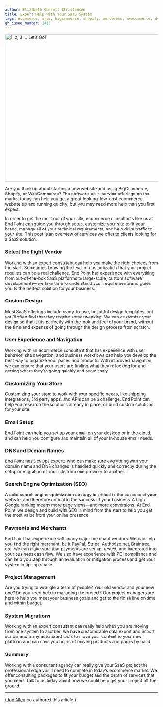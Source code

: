 ```yaml
---
author: Elizabeth Garrett Christensen
title: Expert Help with Your SaaS System
tags: ecommerce, saas, bigcommerce, shopify, wordpress, woocommerce, design, project-management
gh_issue_number: 1415
---
```


<img src="/blog/2018/04/23/expert-help-with-saas/123go.jpg" width="770" height="485" alt="1, 2, 3 … Let’s Go!" />

Are you thinking about starting a new website and using BigCommerce, Shopify, or WooCommerce? The software-as-a-service offerings on the market today can help you get a great-looking, low-cost ecommerce website up and running quickly, but you may need more help than you first expect.

In order to get the most out of your site, ecommerce consultants like us at End Point can guide you through setup, customize your site to fit your brand, manage all of your technical requirements, and help drive traffic to your site. This post is an overview of services we offer to clients looking for a SaaS solution.

### Select the Right Vendor

Working with an expert consultant can help you make the right choices from the start. Sometimes knowing the level of customization that your project requires can be a real challenge. End Point has experience with everything from out-of-the-box SaaS platforms to large-scale, custom software developments—​we take time to understand your requirements and guide you to the perfect solution for your business.

### Custom Design

Most SaaS offerings include ready-to-use, beautiful design templates, but you’ll often find that they require some tweaking. We can customize your design so that it fits perfectly with the look and feel of your brand, without the time and expense of going through the design process from scratch.

### User Experience and Navigation

Working with an ecommerce consultant that has experience with user behavior, site navigation, and business workflows can help you develop the best way to organize your pages and products. With improved navigation, we can ensure that your users are finding what they’re looking for and getting where they’re going quickly and seamlessly.

### Customizing Your Store

Customizing your store to work with your specific needs, like shipping integrations, 3rd party apps, and APIs can be a challenge. End Point can help you research the solutions already in place, or build custom solutions for your site.

### Email Setup

End Point can help you set up your email on your desktop or in the cloud, and can help you configure and maintain all of your in-house email needs.

### DNS and Domain Names

End Point has DevOps experts who can make sure everything with your domain name and DNS changes is handled quickly and correctly during the setup or migration of your site from one provider to another.

### Search Engine Optimization (SEO)

A solid search engine optimization strategy is critical to the success of your website, and therefore critical to the success of your business. A high Google ranking means more page views—​and more conversions. At End Point, we design and build with SEO in mind from the start to help you get the most value from your online presence.

### Payments and Merchants

End Point has experience with many major merchant vendors. We can help you find the right merchant, be it PayPal, Stripe, Authorize.net, Braintree, etc. We can make sure that payments are set up, tested, and integrated into your business cash flow. We also have experience with PCI compliance and can help you step through an evaluation or mitigation process and get your system in tip-top shape.

### Project Management

Are you trying to wrangle a team of people? Your old vendor and your new one? Do you need help in managing the project? Our project managers are here to help you meet your business goals and get to the finish line on time and within budget.

### System Migrations

Working with an expert consultant can really help when you are moving from one system to another. We have customizable data export and import scripts and many automated tools to move your content to your new platform and can save you hours of moving products and pages by hand.

### Summary

Working with a consultant agency can really give your SaaS project the professional edge you’ll need to compete in today’s ecommerce market. We offer consulting packages to fit your budget and the depth of services that you need. Talk to us today about how we could help get your project off the ground.

---

([Jon Allen](/team/jon_allen) co-authored this article.)
